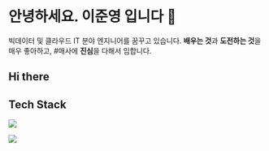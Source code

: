 # 안녕하세요. 이준영 입니다 👋
빅데이터 및 클라우드 IT 분야 엔지니어를 꿈꾸고 있습니다.
**배우는 것**과 **도전하는 것**을 매우 좋아하고,
#매사에 **진심**을 다해서 임합니다.

## Hi there 

## Tech Stack

<a href="https://simpleicons.org/icons/amazonaws.svg" target="_blank"><img src="https://img.shields.io/badge/aws-3DDC84?style=flat-square&logo=AWS&logoColor=white"/></a>


<img src="https://img.shields.io/badge/Android-3DDC84?style=flat-square&logo=Android&logoColor=white"/>










<!--
**jjooooon/jjooooon** is a ✨ _special_ ✨ repository because its `README.md` (this file) appears on your GitHub profile.

Here are some ideas to get you started:

- 🔭 I’m currently working on ...
- 🌱 I’m currently learning ...
- 👯 I’m looking to collaborate on ...
- 🤔 I’m looking for help with ...
- 💬 Ask me about ...
- 📫 How to reach me: ...
- 😄 Pronouns: ...
- ⚡ Fun fact: ...
-->
